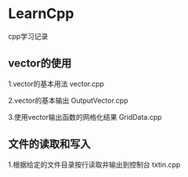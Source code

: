 # LearnCpp

cpp学习记录

## vector的使用

1.vector的基本用法       vector.cpp

2.vector的基本输出        OutputVector.cpp

3.使用vector输出函数的网格化结果       GridData.cpp

## 文件的读取和写入

1.根据给定的文件目录按行读取并输出到控制台 		txtin.cpp
